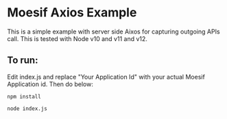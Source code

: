 # Moesif Axios Example

This is a simple example with server side Aixos for capturing outgoing APIs call.
This is tested with Node v10 and v11 and v12.

## To run:

Edit index.js and replace "Your Application Id" with your actual Moesif Application id.
Then do below:

```
npm install

node index.js
```

